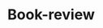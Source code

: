---
title: "Book-review"
description: "All the book review that I gave"
slug: "Book-review"
image: "book-review-img.jpg"
style:
    background: "#2a9d8f"
    color: "#fff"
---